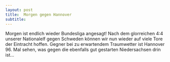 ```yaml
---
layout: post
title:  Morgen gegen Hannover
subtitle:  
---
```


Morgen ist endlich wieder Bundesliga angesagt! Nach dem glorreichen 4:4 unserer Nationalelf gegen Schweden können wir nun wieder auf viele Tore der Eintracht hoffen. Gegner bei zu erwartendem Traumwetter ist Hannover 96. Mal sehen, was gegen die ebenfalls gut gestarten Niedersachsen drin ist...


